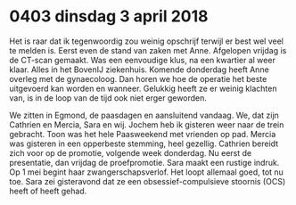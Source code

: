 # 0403 dinsdag 3 april 2018
Het is raar dat ik tegenwoordig zou weinig opschrijf terwijl er best wel veel te melden is. Eerst even de stand van zaken met Anne. Afgelopen vrijdag is de CT-scan gemaakt. Was een eenvoudige klus, na een kwartier al weer klaar. Alles in het BovenIJ ziekenhuis. Komende donderdag heeft Anne overleg met de gynaecoloog. Dan horen we hoe de operatie het beste uitgevoerd kan worden en wanneer. Gelukkig heeft ze er weinig klachten van, is in de loop van de tijd ook niet erger geworden.

We zitten in Egmond, de paasdagen en aansluitend vandaag. We, dat zijn Cathrien en Mercia, Sara en wij. Jochem heb ik gisteren weer naar de trein gebracht. Toon was het hele Paasweekend met vrienden op pad. Mercia was gisteren in een opperbeste stemming, heel gezellig. Cathrien bereidt zich voor op de promotie, volgende week donderdag. Nu eerst de presentatie, dan vrijdag de proefpromotie. Sara maakt een rustige indruk. Op 1 mei begint haar zwangerschapsverlof. Het loopt allemaal goed, tot nu toe. Sara zei gisteravond dat ze een obsessief-compulsieve stoornis (OCS) heeft of heeft gehad.

